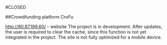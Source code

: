 #CLOSED

##Crowdfunding platform CroFu

http://80.87.199.60/ - website
The project is in development.
After updates, the user is required to clear the cache, since this function is not yet integrated in the project.
The site is not fully optimized for a mobile device.



